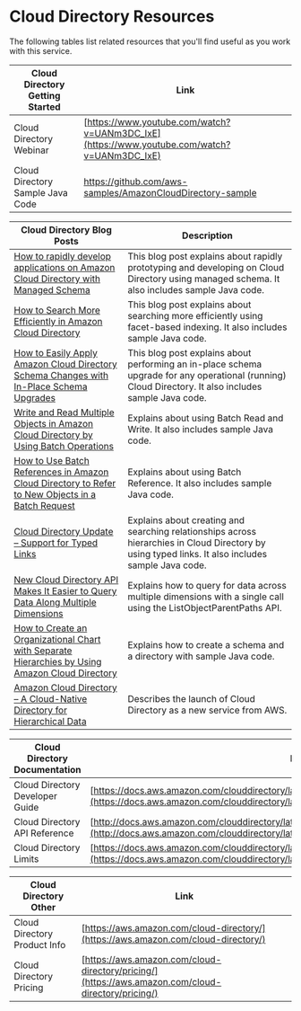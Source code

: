 # Cloud Directory Resources<a name="resources"></a>

The following tables list related resources that you'll find useful as you work with this service\.


| Cloud Directory Getting Started | Link | 
| --- | --- | 
| Cloud Directory Webinar | [https://www.youtube.com/watch?v=UANm3DC_IxE](https://www.youtube.com/watch?v=UANm3DC_IxE) | 
|  Cloud Directory Sample Java Code  | [https://github\.com/aws\-samples/AmazonCloudDirectory\-sample](https://github.com/aws-samples/AmazonCloudDirectory-sample) | 


| Cloud Directory Blog Posts | Description | 
| --- | --- | 
| [How to rapidly develop applications on Amazon Cloud Directory with Managed Schema](https://aws.amazon.com/blogs/database/rapidly-develop-applications-on-amazon-cloud-directory-with-managed-schema/) | This blog post explains about rapidly prototyping and developing on Cloud Directory using managed schema\. It also includes sample Java code\. | 
| [How to Search More Efficiently in Amazon Cloud Directory](https://aws.amazon.com/blogs/security/how-to-search-more-efficiently-in-amazon-cloud-directory/) | This blog post explains about searching more efficiently using facet\-based indexing\. It also includes sample Java code\. | 
| [How to Easily Apply Amazon Cloud Directory Schema Changes with In\-Place Schema Upgrades ](https://aws.amazon.com/blogs/security/how-to-easily-apply-amazon-cloud-directory-schema-changes-with-in-place-schema-upgrades/) | This blog post explains about performing an in\-place schema upgrade for any operational \(running\) Cloud Directory\. It also includes sample Java code\. | 
| [Write and Read Multiple Objects in Amazon Cloud Directory by Using Batch Operations](https://aws.amazon.com/blogs/security/write-and-read-multiple-objects-in-amazon-cloud-directory-by-using-batch-operations/) | Explains about using Batch Read and Write\. It also includes sample Java code\. | 
| [How to Use Batch References in Amazon Cloud Directory to Refer to New Objects in a Batch Request](https://aws.amazon.com/blogs/security/how-to-use-batch-references-in-amazon-cloud-directory-to-refer-to-new-objects-in-a-batch-request/) | Explains about using Batch Reference\. It also includes sample Java code\. | 
| [Cloud Directory Update – Support for Typed Links](https://aws.amazon.com/blogs/aws/cloud-directory-update-support-for-typed-links/) | Explains about creating and searching relationships across hierarchies in Cloud Directory by using typed links\. It also includes sample Java code\.  | 
| [New Cloud Directory API Makes It Easier to Query Data Along Multiple Dimensions](https://aws.amazon.com/blogs/security/new-cloud-directory-api-makes-it-easier-to-query-data-along-multiple-dimensions/) | Explains how to query for data across multiple dimensions with a single call using the ListObjectParentPaths API\. | 
| [How to Create an Organizational Chart with Separate Hierarchies by Using Amazon Cloud Directory](https://aws.amazon.com/blogs/security/how-to-create-an-organizational-chart-with-separate-hierarchies-by-using-amazon-cloud-directory/) | Explains how to create a schema and a directory with sample Java code\.  | 
| [Amazon Cloud Directory – A Cloud\-Native Directory for Hierarchical Data](https://aws.amazon.com/blogs/aws/amazon-cloud-directory-a-cloud-native-directory-for-hierarchical-data/) | Describes the launch of Cloud Directory as a new service from AWS\. | 


| Cloud Directory Documentation | Link | 
| --- | --- | 
|  Cloud Directory Developer Guide  | [https://docs.aws.amazon.com/clouddirectory/latest/developerguide/what_is_cloud_directory.html](https://docs.aws.amazon.com/clouddirectory/latest/developerguide/what_is_cloud_directory.html) | 
|  Cloud Directory API Reference  | [http://docs.aws.amazon.com/clouddirectory/latest/APIReference/welcome.html](http://docs.aws.amazon.com/clouddirectory/latest/APIReference/welcome.html) | 
| Cloud Directory Limits | [https://docs.aws.amazon.com/clouddirectory/latest/developerguide/limits.html](https://docs.aws.amazon.com/clouddirectory/latest/developerguide/limits.html) | 


| Cloud Directory Other | Link | 
| --- | --- | 
|  Cloud Directory Product Info  | [https://aws.amazon.com/cloud-directory/](https://aws.amazon.com/cloud-directory/) | 
|  Cloud Directory Pricing  | [https://aws.amazon.com/cloud-directory/pricing/](https://aws.amazon.com/cloud-directory/pricing/) | 